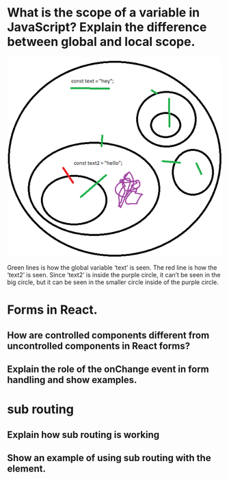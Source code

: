 # What is the scope of a variable in JavaScript? Explain the difference between global and local scope.

![Variable scope ](Untitled.png)

Green lines is how the global variable ‘text’ is seen. The red line is how the ‘text2’ is seen. Since ‘text2’ is inside the purple circle, it can’t be seen in the big circle, but it can be seen in the smaller circle inside of the purple circle.

# Forms in React.

## How are controlled components different from uncontrolled components in React forms?

## Explain the role of the onChange event in form handling and show examples.

# sub routing

## Explain how sub routing is working

## Show an example of using sub routing with the element.

